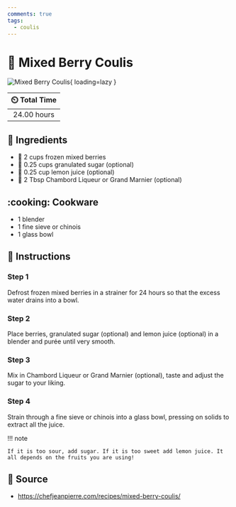 ```yaml
---
comments: true
tags:
  - coulis
---
```

# :strawberry: Mixed Berry Coulis

![Mixed Berry Coulis](../assets/images/mixed-berry-coulis.jpg){ loading=lazy }

| :timer_clock: Total Time |
|:-----------------------: |
| 24.00 hours |

## :salt: Ingredients

- :strawberry: 2 cups frozen mixed berries
- :candy: 0.25 cups granulated sugar (optional)
- :lemon: 0.25 cup lemon juice (optional)
- :tumbler_glass: 2 Tbsp Chambord Liqueur or Grand Marnier (optional)

## :cooking: Cookware

- 1 blender
- 1 fine sieve or chinois
- 1 glass bowl

## :pencil: Instructions

### Step 1

Defrost frozen mixed berries in a strainer for 24 hours so that the excess water drains into a bowl.

### Step 2

Place berries, granulated sugar (optional) and lemon juice (optional) in a blender and purée until very smooth.

### Step 3

Mix in Chambord Liqueur or Grand Marnier (optional), taste and adjust the sugar to your liking.

### Step 4

Strain through a fine sieve or chinois into a glass bowl, pressing on solids to extract all the juice.

!!! note

    If it is too sour, add sugar. If it is too sweet add lemon juice. It all depends on the fruits you are using!

## :link: Source

- <https://chefjeanpierre.com/recipes/mixed-berry-coulis/>
